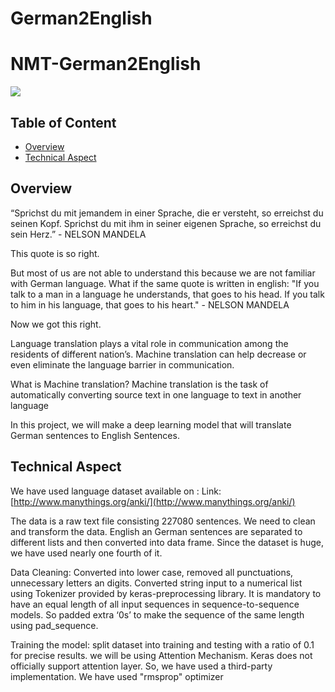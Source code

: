 # German2English

# NMT-German2English
![](https://i.imgur.com/fK8LE2y.jpg)

## Table of Content
  * [Overview](#overview)
  * [Technical Aspect](#technical-aspect)
 

## Overview
“Sprichst du mit jemandem in einer Sprache, die er versteht, so erreichst du seinen Kopf. Sprichst du mit ihm in seiner eigenen Sprache, so erreichst du sein Herz.” -  NELSON MANDELA

This quote is so right. 

But most of us are not able to understand this because we are not familiar with German language. What if the same quote is written in english:
"If you talk to a man in a language he understands, that goes to his head. If you talk to him in his language, that goes to his heart." -  NELSON MANDELA

Now we got this right. 

Language translation plays a vital role in communication among the residents of different nation’s.  Machine translation can help decrease or even eliminate the language barrier in communication.

What is Machine translation?
Machine translation is the task of automatically converting source text in one language to text in another language

In this project, we will make a deep learning model that will translate German sentences to English Sentences. 

## Technical Aspect
We have used language dataset available on :
Link: [http://www.manythings.org/anki/](http://www.manythings.org/anki/)

The data is a raw text file consisting 227080 sentences. We need to clean and transform the data. English an German sentences are separated to different lists and then converted into data frame. Since the dataset is huge, we have used nearly one fourth of it. 

Data Cleaning: Converted into lower case, removed all punctuations, unnecessary letters an digits. Converted string input to a numerical list using Tokenizer provided by keras-preprocessing library. It is mandatory to have an equal length of all input sequences in sequence-to-sequence models. So padded extra ‘0s’ to make the sequence of the same length using pad_sequence.

Training the model:  split dataset into training and testing with a ratio of 0.1 for precise results. 
we will be using Attention Mechanism. Keras does not officially support attention layer. So, we have used a third-party implementation. We have used "rmsprop" optimizer



